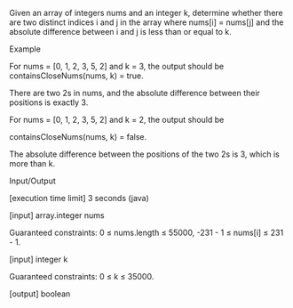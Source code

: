 Given an array of integers nums and an integer k, determine whether there are two distinct indices i and j in the array where nums[i] = nums[j] and the absolute difference between i and j is less than or equal to k.

Example

For nums = [0, 1, 2, 3, 5, 2] and k = 3, the output should be
containsCloseNums(nums, k) = true.

There are two 2s in nums, and the absolute difference between their positions is exactly 3.

For nums = [0, 1, 2, 3, 5, 2] and k = 2, the output should be

containsCloseNums(nums, k) = false.

The absolute difference between the positions of the two 2s is 3, which is more than k.

Input/Output

[execution time limit] 3 seconds (java)

[input] array.integer nums

Guaranteed constraints:
0 ≤ nums.length ≤ 55000,
-231 - 1 ≤ nums[i] ≤ 231 - 1.

[input] integer k

Guaranteed constraints:
0 ≤ k ≤ 35000.

[output] boolean
